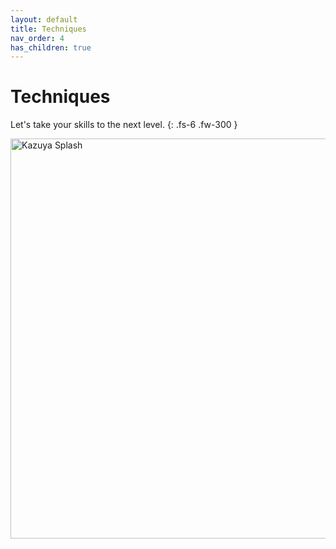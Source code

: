 ```yaml
---
layout: default
title: Techniques
nav_order: 4
has_children: true
---
```


# Techniques
Let's take your skills to the next level.
{: .fs-6 .fw-300 }

<img src="https://i.imgur.com/zVndeuB.jpg" alt="Kazuya Splash"
 width="1920" height="640">
